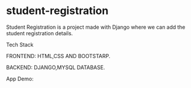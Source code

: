 # student-registration
Student Registration is a project made with Django where we can add the student registration details.

Tech Stack

FRONTEND: HTML,CSS AND BOOTSTARP.

BACKEND: DJANGO,MYSQL DATABASE.

App Demo:

